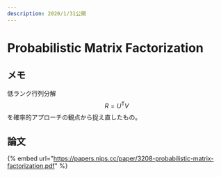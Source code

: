 ```yaml
---
description: 2020/1/31公開
---
```


# Probabilistic Matrix Factorization

## メモ

低ランク行列分解$$R=U^\mathrm{T}V$$を確率的アプローチの観点から捉え直したもの。

## 論文

{% embed url="https://papers.nips.cc/paper/3208-probabilistic-matrix-factorization.pdf" %}



